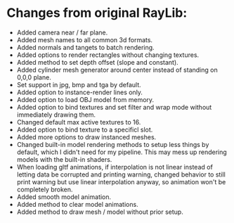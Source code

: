 # Changes from original RayLib:

- Added camera near / far plane.
- Added mesh names to all common 3d formats.
- Added normals and tangets to batch rendering.
- Added options to render rectangles without changing textures.
- Added method to set depth offset (slope and constant).
- Added cylinder mesh generator around center instead of standing on 0,0,0 plane.
- Set support in jpg, bmp and tga by default.
- Added option to instance-render lines only.
- Added option to load OBJ model from memory.
- Added option to bind textures and set filter and wrap mode without immediately drawing them.
- Changed default max active textures to 16.
- Added option to bind texture to a specificl slot.
- Added more options to draw instanced meshes.
- Changed built-in model rendering methods to setup less things by default, which I didn't need for my pipeline. This may mess up rendering models with the built-in shaders.
- When loading gltf animations, if interpolation is not linear instead of letting data be corrupted and printing warning, changed behavior to still print warning but use linear interpolation anyway, so animation won't be completely broken.
- Added smooth model animation.
- Added method to clear model animations.
- Added method to draw mesh / model without prior setup.
